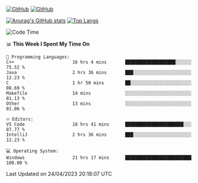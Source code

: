 [![GitHub](https://img.shields.io/github/followers/sharpxk?style=social)](https://github.com/sharpxk) [![GitHub](https://img.shields.io/github/stars/sharpxk?style=social)](https://github.com/sharpxk)

[![Anurag's GitHub stats](https://github-readme-stats-git-masterrstaa-rickstaa.vercel.app/api?username=sharpxk&hide=contribs,prs,issues&show_icons=true&theme=tokyonight)](https://github.com/anuraghazra/github-readme-stats)
[![Top Langs](https://github-readme-stats-git-masterrstaa-rickstaa.vercel.app/api/top-langs/?username=sharpxk&layout=compact&theme=tokyonight)](https://github.com/anuraghazra/github-readme-stats)

<!--START_SECTION:waka-->
![Code Time](http://img.shields.io/badge/Code%20Time-76%20hrs-blue)

📊 **This Week I Spent My Time On** 

```text
💬 Programming Languages: 
C++                      16 hrs 4 mins       ███████████████████░░░░░░   75.52 % 
Java                     2 hrs 36 mins       ███░░░░░░░░░░░░░░░░░░░░░░   12.23 % 
C                        1 hr 50 mins        ██░░░░░░░░░░░░░░░░░░░░░░░   08.69 % 
Makefile                 14 mins             ░░░░░░░░░░░░░░░░░░░░░░░░░   01.13 % 
Other                    13 mins             ░░░░░░░░░░░░░░░░░░░░░░░░░   01.06 % 

🔥 Editors: 
VS Code                  18 hrs 41 mins      ██████████████████████░░░   87.77 % 
IntelliJ                 2 hrs 36 mins       ███░░░░░░░░░░░░░░░░░░░░░░   12.23 % 

💻 Operating System: 
Windows                  21 hrs 17 mins      █████████████████████████   100.00 % 
```


 Last Updated on 24/04/2023 20:18:07 UTC
<!--END_SECTION:waka-->

